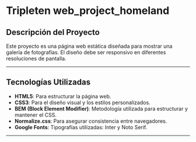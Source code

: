 # Tripleten web_project_homeland

## Descripción del Proyecto

Este proyecto es una página web estática diseñada para mostrar una galería de fotografías. El diseño debe ser responsivo en diferentes resoluciones de pantalla. 

---

## Tecnologías Utilizadas

- **HTML5**: Para estructurar la página web.
- **CSS3**: Para el diseño visual y los estilos personalizados.
- **BEM (Block Element Modifier)**: Metodología utilizada para estructurar y mantener el CSS.
- **Normalize.css**: Para asegurar consistencia entre navegadores.
- **Google Fonts**: Tipografías utilizadas: Inter y Noto Serif.

---

